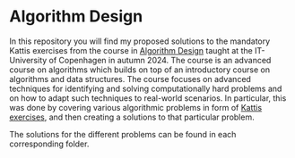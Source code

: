 # Algorithm Design

In this repository you will find my proposed solutions to the mandatory Kattis exercises from the course in [Algorithm Design](https://learnit.itu.dk/local/coursebase/view.php?ciid=1487) taught at the IT-University of Copenhagen in autumn 2024. The course is an advanced course on algorithms which builds on top of an introductory course on algorithms and data structures. The course focuses on advanced techniques for identifying and solving computationally hard problems and on how to adapt such techniques to real-world scenarios. In particular, this was done by covering various algorithmic problems in form of [Kattis exercises](https://itu.kattis.com/courses/KSALDES1KU/KSALDES1KU-2024), and then creating a solutions to that particular problem.

The solutions for the different problems can be found in each corresponding folder.
